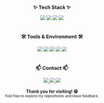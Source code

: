 <h3 align="center">✨ Tech Stack ✨</h3>
<div align="center">
  <!-- Python -->
  <img src="https://img.shields.io/badge/Python-3776AB?style=for-the-badge&logo=python&logoColor=white" />
  <!-- PyTorch -->
  <img src="https://img.shields.io/badge/PyTorch-EE4C2C?style=for-the-badge&logo=PyTorch&logoColor=white" />
  <!-- TensorFlow -->
  <img src="https://img.shields.io/badge/TensorFlow-FF6F00?style=for-the-badge&logo=TensorFlow&logoColor=white" />
  <!-- Keras -->
  <img src="https://img.shields.io/badge/Keras-D00000?style=for-the-badge&logo=Keras&logoColor=white" />
</div>

<br />

<h3 align="center">🛠 Tools & Environment 🛠</h3>
<div align="center">
  <!-- VSCode -->
  <img src="https://img.shields.io/badge/VS%20Code-007ACC?style=for-the-badge&logo=VisualStudioCode&logoColor=white" />
  <!-- Anaconda -->
  <img src="https://img.shields.io/badge/Anaconda-44A833?style=for-the-badge&logo=Anaconda&logoColor=white" />
  <!-- Jupyter Notebook -->
  <img src="https://img.shields.io/badge/Jupyter-F37626?style=for-the-badge&logo=Jupyter&logoColor=white" />
  <!-- Google Colab -->
  <img src="https://img.shields.io/badge/Google%20Colab-F9AB00?style=for-the-badge&logo=googlecolab&logoColor=white" />
  <!-- Docker -->
  <img src="https://img.shields.io/badge/Docker-2496ED?style=for-the-badge&logo=Docker&logoColor=white" />
</div>

<br />

<h3 align="center">📫 Contact 📫</h3>
<div align="center">
  <!-- Velog -->
  <a href="https://velog.io/@khko99/posts" target="_blank">
    <img src="https://img.shields.io/badge/Velog-20C997?style=for-the-badge&logo=Velog&logoColor=white" />
  </a>
  <!-- Hugging Face -->
  <a href="https://huggingface.co/khko99" target="_blank">
    <img src="https://img.shields.io/badge/Hugging%20Face-FFD21F?style=for-the-badge&logo=huggingface&logoColor=white" />
  </a>
  <!-- Email -->
  <a href="mailto:khko99@inha.edu">
    <img src="https://img.shields.io/badge/Mail-D14836?style=for-the-badge&logo=gmail&logoColor=white" />
  </a>
</div>

<br />

<div align="center">
  <strong>Thank you for visiting! 😄</strong>
  <br />
  <sub>Feel free to explore my repositories and leave feedback.</sub>
</div>

